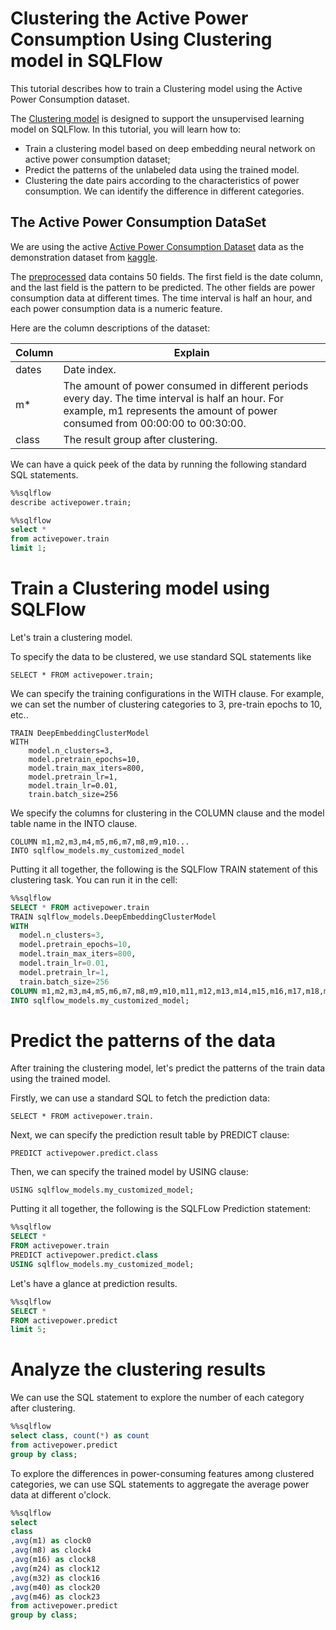 # Clustering the Active Power Consumption Using Clustering model in SQLFlow

This tutorial describes how to train a Clustering model using the Active Power Consumption dataset.

The [Clustering model](https://github.com/sql-machine-learning/sqlflow/blob/develop/doc/design/design_clustermodel.md) is designed to support the unsupervised learning model on SQLFlow. In this tutorial, you will learn how to:
- Train a clustering model based on deep embedding neural network on active power consumption dataset;
- Predict the patterns of the unlabeled data using the trained model.
- Clustering the date pairs according to the characteristics of power consumption. We can identify the difference in different categories.

## The Active Power Consumption DataSet
We are using the active [Active Power Consumption Dataset](https://www.kaggle.com/uciml/electric-power-consumption-data-set) data as the demonstration dataset from [kaggle](https://www.kaggle.com/).

The [preprocessed](/doc/tutorial/aspara2019/activepower_clustering/activepower_preprocessing.py) data contains 50 fields. The first field is the date column, and the last field is the pattern to be predicted. The other fields are power consumption data at different times. The time interval is half an hour, and each power consumption data is a numeric feature.

Here are the column descriptions of the dataset:

Column | Explain 
-- | -- 
dates| Date index.
m*| The amount of power consumed in different periods every day. The time interval is half an hour. For example, m1 represents the amount of power consumed from 00:00:00 to 00:30:00.
class| The result group after clustering.

We can have a quick peek of the data by running the following standard SQL statements.

```sql
%%sqlflow
describe activepower.train;
```

```sql
%%sqlflow
select * 
from activepower.train 
limit 1;
```

# Train a Clustering model using SQLFlow

Let's train a clustering model.

To specify the data to be clustered, we use standard SQL statements like
```text
SELECT * FROM activepower.train;
```

We can specify the training configurations in the WITH clause. For example, we can set the number of clustering categories to 3, pre-train epochs to 10, etc..
```text
TRAIN DeepEmbeddingClusterModel
WITH
    model.n_clusters=3,
    model.pretrain_epochs=10,
    model.train_max_iters=800,
    model.pretrain_lr=1,
    model.train_lr=0.01,
    train.batch_size=256
```

We specify the columns for clustering in the COLUMN clause and the model table name in the INTO clause.
```text
COLUMN m1,m2,m3,m4,m5,m6,m7,m8,m9,m10...
INTO sqlflow_models.my_customized_model
```

Putting it all together, the following is the SQLFlow TRAIN statement of this clustering task. You can run it in the cell:
```sql
%%sqlflow
SELECT * FROM activepower.train
TRAIN sqlflow_models.DeepEmbeddingClusterModel
WITH
  model.n_clusters=3,
  model.pretrain_epochs=10,
  model.train_max_iters=800,
  model.train_lr=0.01,
  model.pretrain_lr=1,
  train.batch_size=256
COLUMN m1,m2,m3,m4,m5,m6,m7,m8,m9,m10,m11,m12,m13,m14,m15,m16,m17,m18,m19,m20,m21,m22,m23,m24,m25,m26,m27,m28,m29,m30,m31,m32,m33,m34,m35,m36,m37,m38,m39,m40,m41,m42,m43,m44,m45,m46,m47,m48
INTO sqlflow_models.my_customized_model;
```

# Predict the patterns of the data

After training the clustering model, let's predict the patterns of the train data using the trained model.

Firstly, we can use a standard SQL to fetch the prediction data:
```text
SELECT * FROM activepower.train.
```

Next, we can specify the prediction result table by PREDICT clause:
```text
PREDICT activepower.predict.class
```

Then, we can specify the trained model by USING clause:
```text
USING sqlflow_models.my_customized_model;
```

Putting it all together, the following is the SQLFLow Prediction statement:
```sql
%%sqlflow
SELECT * 
FROM activepower.train
PREDICT activepower.predict.class
USING sqlflow_models.my_customized_model;
```

Let's have a glance at prediction results.
```sql
%%sqlflow
SELECT * 
FROM activepower.predict
limit 5;
```

# Analyze the clustering results

We can use the SQL statement to explore the number of each category after clustering.
```sql
%%sqlflow
select class, count(*) as count 
from activepower.predict 
group by class;
```

To explore the differences in power-consuming features among clustered categories, we can use SQL statements to aggregate the average power data at different o'clock.
```sql
%%sqlflow
select 
class
,avg(m1) as clock0
,avg(m8) as clock4
,avg(m16) as clock8
,avg(m24) as clock12
,avg(m32) as clock16
,avg(m40) as clock20
,avg(m46) as clock23
from activepower.predict
group by class;
```
